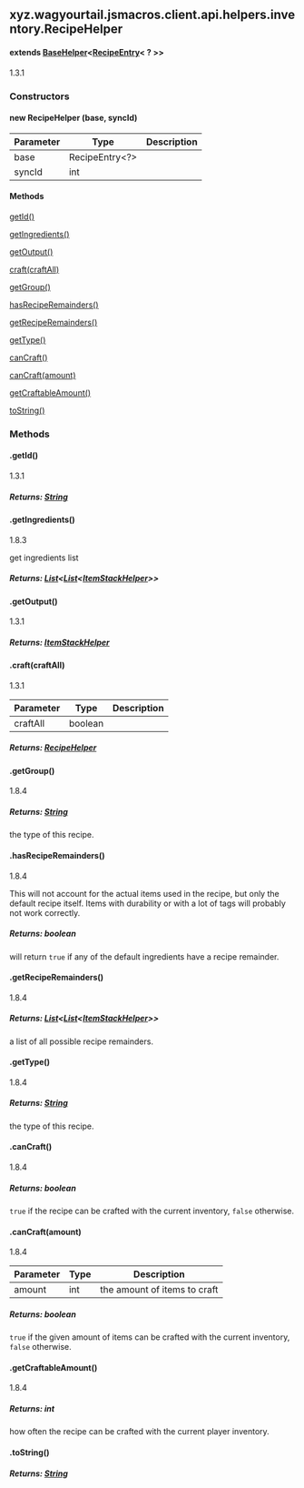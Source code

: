 

xyz.wagyourtail.jsmacros.client.api.helpers.inventory.RecipeHelper
------------------------------------------------------------------

#### extends [BaseHelper](1.9.2/xyz/wagyourtail/jsmacros/core/helpers/BaseHelper.html)<[RecipeEntry](https://wagyourtail.xyz/Projects/MinecraftMappingViewer/App?mapping=INTERMEDIARY,YARN&version=1.20.5&search=net/minecraft/recipe/RecipeEntry)< ? >>

1.3.1

### Constructors

#### new RecipeHelper (base, syncId)

| Parameter | Type | Description |
|---|---|---|
| base | RecipeEntry<?> |  |
| syncId | int |  |



#### Methods

[getId()](#getId-)


[getIngredients()](#getIngredients-)


[getOutput()](#getOutput-)


[craft(craftAll)](#craft-boolean-)


[getGroup()](#getGroup-)


[hasRecipeRemainders()](#hasRecipeRemainders-)


[getRecipeRemainders()](#getRecipeRemainders-)


[getType()](#getType-)


[canCraft()](#canCraft-)


[canCraft(amount)](#canCraft-int-)


[getCraftableAmount()](#getCraftableAmount-)


[toString()](#toString-)



### Methods

#### .getId()

1.3.1


##### Returns: [String](https://docs.oracle.com/javase/8/docs/api/index.html?java/lang/String.html)



#### .getIngredients()

1.8.3

get ingredients list


##### Returns: [List](https://docs.oracle.com/javase/8/docs/api/index.html?java/util/List.html)<[List](https://docs.oracle.com/javase/8/docs/api/index.html?java/util/List.html)<[ItemStackHelper](1.9.2/xyz/wagyourtail/jsmacros/client/api/helpers/inventory/ItemStackHelper.html)>>



#### .getOutput()

1.3.1


##### Returns: [ItemStackHelper](1.9.2/xyz/wagyourtail/jsmacros/client/api/helpers/inventory/ItemStackHelper.html)



#### .craft(craftAll)

1.3.1

| Parameter | Type | Description |
|---|---|---|
| craftAll | boolean |  |

##### Returns: [RecipeHelper](#)



#### .getGroup()

1.8.4


##### Returns: [String](https://docs.oracle.com/javase/8/docs/api/index.html?java/lang/String.html)

the type of this recipe.



#### .hasRecipeRemainders()

1.8.4

This will not account for the actual items used in the recipe, but only the default recipe
itself. Items with durability or with a lot of tags will probably not work correctly.


##### Returns: boolean

will return `true` if any of the default ingredients have a recipe remainder.



#### .getRecipeRemainders()

1.8.4


##### Returns: [List](https://docs.oracle.com/javase/8/docs/api/index.html?java/util/List.html)<[List](https://docs.oracle.com/javase/8/docs/api/index.html?java/util/List.html)<[ItemStackHelper](1.9.2/xyz/wagyourtail/jsmacros/client/api/helpers/inventory/ItemStackHelper.html)>>

a list of all possible recipe remainders.



#### .getType()

1.8.4


##### Returns: [String](https://docs.oracle.com/javase/8/docs/api/index.html?java/lang/String.html)

the type of this recipe.



#### .canCraft()

1.8.4


##### Returns: boolean

`true` if the recipe can be crafted with the current inventory, `false`
otherwise.



#### .canCraft(amount)

1.8.4

| Parameter | Type | Description |
|---|---|---|
| amount | int | the amount of items to craft |

##### Returns: boolean

`true` if the given amount of items can be crafted with the current inventory,
`false` otherwise.



#### .getCraftableAmount()

1.8.4


##### Returns: int

how often the recipe can be crafted with the current player inventory.



#### .toString()


##### Returns: [String](https://docs.oracle.com/javase/8/docs/api/index.html?java/lang/String.html)




